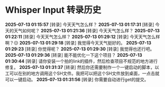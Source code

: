 # Whisper Input 转录历史

**2025-07-13 01:15:57** [转录] 今天天气怎么样？
**2025-07-13 01:17:31** [转录] 今天的天气如何呢？
**2025-07-13 01:21:36** [转录] 今天天气怎么样？
**2025-07-13 01:22:11** [转录] 今天天气怎么样？
**2025-07-13 01:29:12** [转录] 今天天气怎么样啊？😔
**2025-07-13 01:29:18** [转录] 我觉得今天天气挺好的。
**2025-07-13 01:29:23** [转录] 你觉得呢？
**2025-07-13 01:29:30** [转录] 我觉得也还行吧。
**2025-07-13 01:29:36** [转录] 能不能优化一下这个项目？
**2025-07-13 01:30:44** [转录] 请你安装一个拍的link的插件，然后检查项目不规范的地方进行修复。
**2025-07-13 01:31:37** [转录] 然后你还需要制作一个一键启动的脚本，以工可以在别的地方调用这个SH文件。我把可以把这个SH文件放到桌面，一点击就可以一键启动。
**2025-07-13 01:31:56** [转录] 你需要自动进行get的提交。
